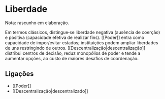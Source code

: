 # Liberdade

Nota: rascunho em elaboração.

Em termos clássicos, distingue‑se liberdade negativa (ausência de coerção) e positiva (capacidade efetiva de realizar fins). [[Poder]] entra como capacidade de impor/evitar estados; instituições podem ampliar liberdades de uns restringindo de outros. [[Descentralização|descentralização]] distribui centros de decisão, reduz monopólios de poder e tende a aumentar opções, ao custo de maiores desafios de coordenação.

## Ligações
- [[Poder]]
- [[Descentralização|descentralizado]]
